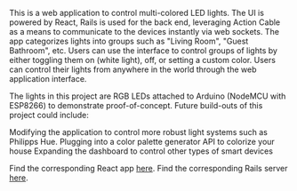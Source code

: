 This is a web application to control multi-colored LED lights. The UI is powered by React, Rails is used for the back end, leveraging Action Cable as a means to communicate to the devices instantly via web sockets. The app categorizes lights into groups such as "Living Room", "Guest Bathroom", etc. Users can use the interface to control groups of lights by either toggling them on (white light), off, or setting a custom color. Users can control their lights from anywhere in the world through the web application interface.

The lights in this project are RGB LEDs attached to Arduino (NodeMCU with ESP8266) to demonstrate proof-of-concept. Future build-outs of this project could include:

Modifying the application to control more robust light systems such as Philipps Hue.
Plugging into a color palette generator API to colorize your house
Expanding the dashboard to control other types of smart devices


Find the corresponding React app [here](https://github.com/emikaijuin/arduino-nodemcu-led-control-using-action-cable-react-app/). 
Find the corresponding Rails server [here](https://github.com/emikaijuin/arduino-nodemcu-led-control-using-action-cable/).
